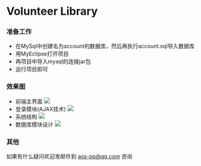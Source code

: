 # Volunteer Library

### 准备工作
* 在MySql中创建名为account的数据库，然后再执行account.sql导入数据库<br>
* 用MyEclipse打开项目<br>
* 再项目中导入mysql的连接jar包<br>
* 运行项目即可<br>

### 效果图
* 前端主界面
![](https://github.com/assissionop/Volunteer-Library/raw/master/readme-picture/%E5%89%8D%E7%AB%AF%E4%B8%BB%E7%95%8C%E9%9D%A2.png)
* 登录模块(AJAX技术)
![](https://github.com/assissionop/Volunteer-Library/raw/master/readme-picture/%E7%99%BB%E5%BD%95%E6%A8%A1%E5%9D%97AJAX%E6%8A%80%E6%9C%AF.png)
* 系统结构
![](https://github.com/assissionop/Volunteer-Library/raw/master/readme-picture/%E7%BB%93%E6%9E%84.png)
* 数据库模块设计
![](https://github.com/assissionop/Volunteer-Library/raw/master/readme-picture/%E6%95%B0%E6%8D%AE%E5%BA%93%E6%A8%A1%E5%9D%97%E8%AE%BE%E8%AE%A1.png)

### 其他
如果有什么疑问欢迎发邮件到 ass-op@qq.com 咨询